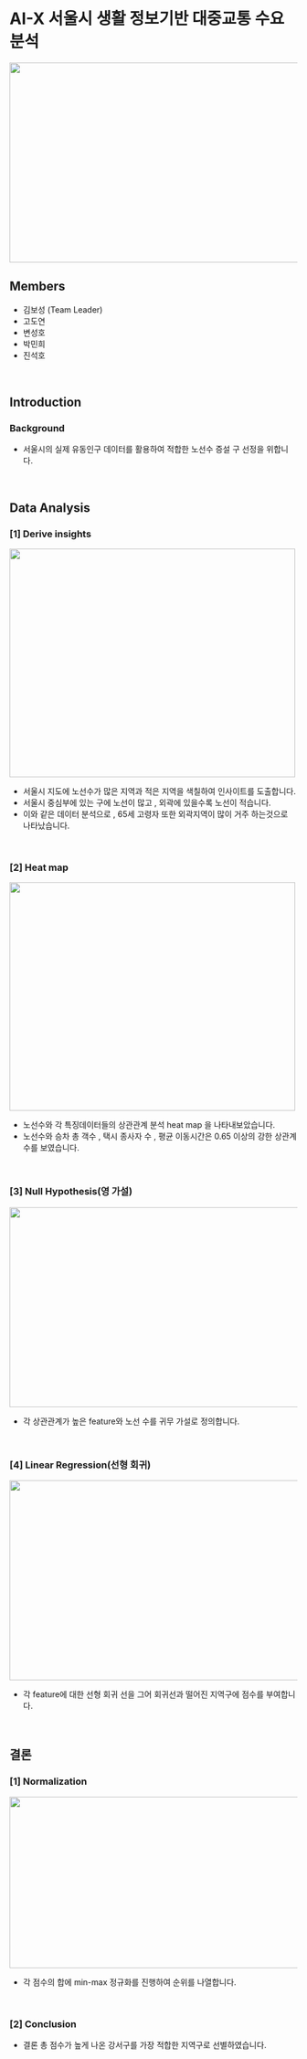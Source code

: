 # AI-X 서울시 생활 정보기반 대중교통 수요 분석
<img src="https://github.com/BOSEONG000126/AI-X_Analysis-of-Demand-for-Public-Transportation/assets/116350240/e304a048-ba50-4cbb-8331-8566b280546b" width="900" height="350">


## Members
  * 김보성 (Team Leader)
  * 고도연 
  * 변성호
  * 박민희
  * 진석호
<br/>

## Introduction
### Background
  + 서울시의 실제 유동인구 데이터를 활용하여 적합한 노선수 증설 구 선정을 위합니다.

<br/>

## Data Analysis
### [1] Derive insights
<img src="https://github.com/BOSEONG000126/AI-X_Analysis-of-Demand-for-Public-Transportation/assets/116350240/869abee1-8a7a-4e50-9679-a413db19d0b8"  width="500" height="400">

  + 서울시 지도에 노선수가 많은 지역과 적은 지역을 색칠하여 인사이트를 도출합니다.
  + 서울시 중심부에 있는 구에 노선이 많고 , 외곽에 있을수록 노선이 적습니다.
  + 이와 같은 데이터 분석으로 , 65세 고령자 또한 외곽지역이 많이 거주 하는것으로 나타났습니다.
<br/>

### [2] Heat map
<img src="https://github.com/BOSEONG000126/AI-X_Analysis-of-Demand-for-Public-Transportation/assets/116350240/8e752f22-cb8a-41f5-8e3c-9ffcb9304770" width="500" height="400">

  + 노선수와 각 특징데이터들의 상관관계 분석 heat map 을 나타내보았습니다.
  + 노선수와 승차 총 객수 , 택시 종사자 수 , 평균 이동시간은 0.65 이상의 강한 상관계수를 보였습니다.
<br/>

### [3] Null Hypothesis(영 가설)
<img src="https://github.com/BOSEONG000126/AI-X_Analysis-of-Demand-for-Public-Transportation/assets/116350240/5d2aaaa3-f267-4a69-ab6e-072272b7285b" width="700" height="350">

 + 각 상관관계가 높은 feature와 노선 수를 귀무 가설로 정의합니다.
<br/>

### [4] Linear Regression(선형 회귀)
<img src="https://github.com/BOSEONG000126/AI-X_Analysis-of-Demand-for-Public-Transportation/assets/116350240/58973721-e660-42a3-a88f-726174c6ef22" width="700" height="350">

 + 각 feature에 대한 선형 회귀 선을 그어 회귀선과 떨어진 지역구에 점수를 부여합니다.
<br/>

## 결론

### [1] Normalization
<img src="https://github.com/BOSEONG000126/AI-X_Analysis-of-Demand-for-Public-Transportation/assets/116350240/6d7476b9-0ae7-42d3-af03-49ca87ea8eeb" width="900" height="300">

 + 각 점수의 합에 min-max 정규화를 진행하여 순위를 나열합니다.


<br/>

### [2] Conclusion
 + 결론 총 점수가 높게 나온 강서구를 가장 적합한 지역구로 선별하였습니다.
